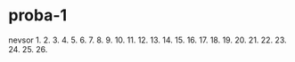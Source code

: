 # proba-1

nevsor 
1. 
2.
3.
4.
5.
6.
7.
8.
9.
10. 
11.
12.
13.
14.
15.
16.
17.
18.
19.
20.
21.
22.
23.
24.
25.
26.
